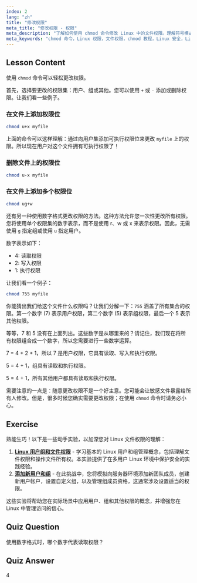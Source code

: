 ```yaml
---
index: 2
lang: "zh"
title: "修改权限"
meta_title: "修改权限 - 权限"
meta_description: "了解如何使用 chmod 命令修改 Linux 中的文件权限。理解符号模式和数字模式以进行安全的文件管理。立即开始学习！"
meta_keywords: "chmod 命令，Linux 权限，文件权限，chmod 教程，Linux 安全，Linux 初学者，Linux 指南，chmod 数字"
---
```


## Lesson Content

使用 `chmod` 命令可以轻松更改权限。

首先，选择要更改的权限集：用户、组或其他。您可以使用 `+` 或 `-` 添加或删除权限。让我们看一些例子。

### 在文件上添加权限位

```bash
chmod u+x myfile
```

上面的命令可以这样理解：通过向用户集添加可执行权限位来更改 `myfile` 上的权限。所以现在用户对这个文件拥有可执行权限了！

### 删除文件上的权限位

```bash
chmod u-x myfile
```

### 在文件上添加多个权限位

```bash
chmod ug+w
```

还有另一种使用数字格式更改权限的方法。这种方法允许您一次性更改所有权限。您将使用单个权限集的数字表示，而不是使用 r、w 或 x 来表示权限。因此，无需使用 `g` 指定组或使用 `u` 指定用户。

数字表示如下：

- 4: 读取权限
- 2: 写入权限
- 1: 执行权限

让我们看一个例子：

```bash
chmod 755 myfile
```

你能猜出我们给这个文件什么权限吗？让我们分解一下：`755` 涵盖了所有集合的权限。第一个数字 (7) 表示用户权限，第二个数字 (5) 表示组权限，最后一个 5 表示其他权限。

等等，7 和 5 没有在上面列出。这些数字是从哪里来的？请记住，我们现在将所有权限组合成一个数字，所以您需要进行一些数学运算。

7 = 4 + 2 + 1，所以 7 是用户权限，它具有读取、写入和执行权限。

5 = 4 + 1，组具有读取和执行权限。

5 = 4 + 1，所有其他用户都具有读取和执行权限。

需要注意的一点是：随意更改权限不是一个好主意。您可能会让敏感文件暴露给所有人修改。但是，很多时候您确实需要更改权限；在使用 `chmod` 命令时请务必小心。

## Exercise

熟能生巧！以下是一些动手实验，以加深您对 Linux 文件权限的理解：

1. **[Linux 用户组和文件权限](https://labex.io/zh/labs/linux-linux-user-group-and-file-permissions-18002)** - 学习基本的 Linux 用户和组管理概念，包括理解文件权限和操作文件所有权。本实验提供了在多用户 Linux 环境中保护安全的实践经验。
2. **[添加新用户和组](https://labex.io/zh/labs/linux-add-new-user-and-group-17987)** - 在此挑战中，您将模拟向服务器环境添加新团队成员，创建新用户帐户，设置自定义组，以及管理组成员资格，这通常涉及设置适当的权限。

这些实验将帮助您在实际场景中应用用户、组和其他权限的概念，并增强您在 Linux 中管理访问的信心。

## Quiz Question

使用数字格式时，哪个数字代表读取权限？

## Quiz Answer

4

